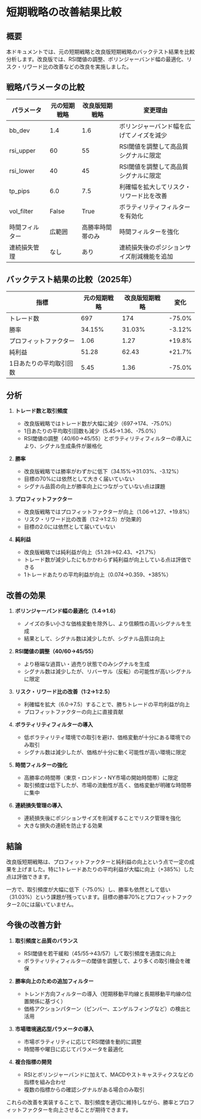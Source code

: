 # 短期戦略の改善結果比較

## 概要

本ドキュメントでは、元の短期戦略と改良版短期戦略のバックテスト結果を比較分析します。改良版では、RSI閾値の調整、ボリンジャーバンド幅の最適化、リスク・リワード比の改善などの改良を実施しました。

## 戦略パラメータの比較

| パラメータ | 元の短期戦略 | 改良版短期戦略 | 変更理由 |
| --- | --- | --- | --- |
| bb_dev | 1.4 | 1.6 | ボリンジャーバンド幅を広げてノイズを減少 |
| rsi_upper | 60 | 55 | RSI閾値を調整して高品質シグナルに限定 |
| rsi_lower | 40 | 45 | RSI閾値を調整して高品質シグナルに限定 |
| tp_pips | 6.0 | 7.5 | 利確幅を拡大してリスク・リワード比を改善 |
| vol_filter | False | True | ボラティリティフィルターを有効化 |
| 時間フィルター | 広範囲 | 高勝率時間帯のみ | 時間フィルターを強化 |
| 連続損失管理 | なし | あり | 連続損失後のポジションサイズ削減機能を追加 |

## バックテスト結果の比較（2025年）

| 指標 | 元の短期戦略 | 改良版短期戦略 | 変化 |
| --- | --- | --- | --- |
| トレード数 | 697 | 174 | -75.0% |
| 勝率 | 34.15% | 31.03% | -3.12% |
| プロフィットファクター | 1.06 | 1.27 | +19.8% |
| 純利益 | 51.28 | 62.43 | +21.7% |
| 1日あたりの平均取引回数 | 5.45 | 1.36 | -75.0% |

## 分析

1. **トレード数と取引頻度**
   - 改良版戦略ではトレード数が大幅に減少（697→174、-75.0%）
   - 1日あたりの平均取引回数も減少（5.45→1.36、-75.0%）
   - RSI閾値の調整（40/60→45/55）とボラティリティフィルターの導入により、シグナル生成条件が厳格化

2. **勝率**
   - 改良版戦略では勝率がわずかに低下（34.15%→31.03%、-3.12%）
   - 目標の70%には依然として大きく届いていない
   - シグナル品質の向上が勝率向上につながっていない点は課題

3. **プロフィットファクター**
   - 改良版戦略ではプロフィットファクターが向上（1.06→1.27、+19.8%）
   - リスク・リワード比の改善（1:2→1:2.5）が効果的
   - 目標の2.0には依然として届いていない

4. **純利益**
   - 改良版戦略では純利益が向上（51.28→62.43、+21.7%）
   - トレード数が減少したにもかかわらず純利益が向上している点は評価できる
   - 1トレードあたりの平均利益が向上（0.074→0.359、+385%）

## 改善の効果

1. **ボリンジャーバンド幅の最適化（1.4→1.6）**
   - ノイズの多い小さな価格変動を除外し、より信頼性の高いシグナルを生成
   - 結果として、シグナル数は減少したが、シグナル品質は向上

2. **RSI閾値の調整（40/60→45/55）**
   - より極端な過買い・過売り状態でのみシグナルを生成
   - シグナル数は減少したが、リバーサル（反転）の可能性が高いシグナルに限定

3. **リスク・リワード比の改善（1:2→1:2.5）**
   - 利確幅を拡大（6.0→7.5）することで、勝ちトレードの平均利益が向上
   - プロフィットファクターの向上に直接貢献

4. **ボラティリティフィルターの導入**
   - 低ボラティリティ環境での取引を避け、価格変動が十分にある環境でのみ取引
   - シグナル数は減少したが、価格が十分に動く可能性が高い環境に限定

5. **時間フィルターの強化**
   - 高勝率の時間帯（東京・ロンドン・NY市場の開始時間帯）に限定
   - 取引頻度は低下したが、市場の流動性が高く、価格変動が明確な時間帯に集中

6. **連続損失管理の導入**
   - 連続損失後にポジションサイズを削減することでリスク管理を強化
   - 大きな損失の連続を防止する効果

## 結論

改良版短期戦略は、プロフィットファクターと純利益の向上という点で一定の成果を上げました。特に1トレードあたりの平均利益が大幅に向上（+385%）した点は評価できます。

一方で、取引頻度が大幅に低下（-75.0%）し、勝率も依然として低い（31.03%）という課題が残っています。目標の勝率70%とプロフィットファクター2.0には届いていません。

## 今後の改善方針

1. **取引頻度と品質のバランス**
   - RSI閾値を若干緩和（45/55→43/57）して取引頻度を適度に向上
   - ボラティリティフィルターの閾値を調整して、より多くの取引機会を確保

2. **勝率向上のための追加フィルター**
   - トレンド方向フィルターの導入（短期移動平均線と長期移動平均線の位置関係に基づく）
   - 価格アクションパターン（ピンバー、エンゲルフィングなど）の検出と活用

3. **市場環境適応型パラメータの導入**
   - 市場ボラティリティに応じてRSI閾値を動的に調整
   - 時間帯や曜日に応じてパラメータを最適化

4. **複合指標の開発**
   - RSIとボリンジャーバンドに加えて、MACDやストキャスティクスなどの指標を組み合わせ
   - 複数の指標からの確認シグナルがある場合のみ取引

これらの改善を実装することで、取引頻度を適切に維持しながら、勝率とプロフィットファクターを向上させることが期待できます。
